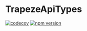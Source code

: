# TrapezeApiTypes

[![codecov](https://codecov.io/gh/manniwatch/manniwatch/branch/master/graph/badge.svg?flag=TrapezeApiTypes)](https://codecov.io/gh/manniwatch/manniwatch/tree/master/packages/trapeze-api-types) [![npm version](https://badge.fury.io/js/%40manniwatch%2Ftrapeze-api-types.svg)](https://badge.fury.io/js/%40manniwatch%2Ftrapeze-api-types)
